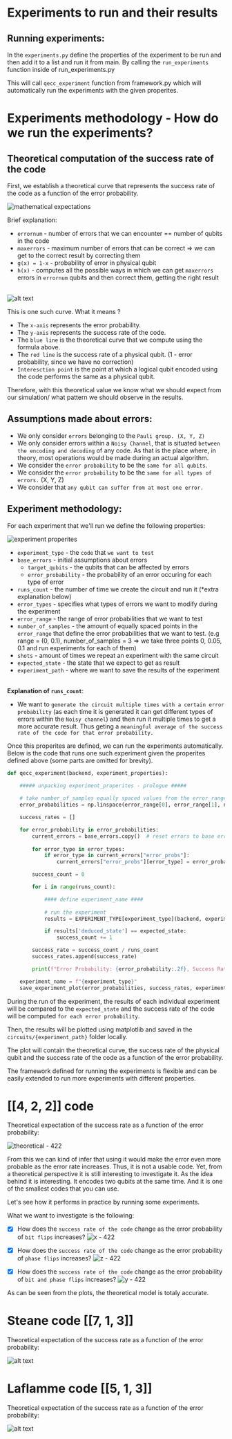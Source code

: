 # Experiments to run and their results

## Running experiments:
In the `experiments.py` define the properties of the experiment to be run and then add it to a list and run it from main.
By calling the `run_experiments` function inside of run_experiments.py

This will call `qecc_experiment` function from framework.py which will automatically run the experiments
with the given properites.


# Experiments methodology - How do we run the experiments?

## Theoretical computation of the success rate of the code

First, we establish a theoretical curve that represents the success rate of the code as a function of the error probability.

![mathematical expectations](assets/theoretical_way_of_computing.png)

Brief explanation:
- `errornum` - number of errors that we can encounter == number of qubits in the code
- `maxerrors` - maximum number of errors that can be correct => we can get to the correct result by correcting them
- `g(x) = 1-x` - probability of error in physical qubit
- `h(x)` - computes all the possible ways in which we can get `maxerrors` errors in `errornum` qubits and then correct them, getting the right result

\
![alt text](assets/theoretical_curve.png)

This is one such curve. What it means ?
- The `x-axis` represents the error probability. 
- The `y-axis` represents the success rate of the code.
- The `blue line` is the theoretical curve that we compute using the formula above.
- The `red line` is the success rate of a physical qubit. (1 - error probability, since we have no correction)
- `Interesction point` is the point at which a logical qubit encoded using the code performs the same as a physical qubit.


Therefore, with this theoretical value we know what we should expect from our simulation/ what pattern we should observe in the results.

## Assumptions made about errors:

- We only consider `errors` belonging to the `Pauli group. (X, Y, Z)`
- We only consider errors within a `Noisy Channel`, that is situated `between the encoding and decoding` of any code.
As that is the place where, in theory, most operations would be made during an actual algorithm.
- We consider the `error probability` to be the `same for all qubits`.
- We consider the `error probability` to be the `same for all types of errors.` (X, Y, Z)
- We consider that `any qubit can suffer from at most one error.`

## Experiment methodology:

For each experiment that we'll run we define the following properties:

![experiment properites](assets/experiment_properties.png)

- `experiment_type` - the `code` that `we want to test`
- `base_errors` - initial assumptions about errors
    - `target_qubits` - the qubits that can be affected by errors
    - `error_probability` - the probability of an error occuring for each type of error
- `runs_count` - the number of time we create the circuit and run it (*extra explanation below)
- `error_types` - specifies what types of errors we want to modify during the experiment
- `error_range` - the range of error probabilities that we want to test
- `number_of_samples` - the amount of equally spaced points in the `error_range` that define the error probabilities that we want to test. (e.g range = (0, 0.1), number_of_samples = 3 => we take three points 0, 0.05, 0.1 and run experiments for each of them)
- `shots` - amount of times we repeat an experiment with the same circuit
- `expected_state` - the state that we expect to get as result
- `experiment_path` - where we want to save the results of the experiment 


\
**Explanation of `runs_count`**:

- We want to `generate the circuit multiple times with a certain error probability` (as each time it is generated it can get different types of errors within the `Noisy channel`) and then run it multiple times to get a more accurate result. Thus geting a `meaningful average of the success rate of the code for that error probability.` 

Once this properites are defined, we can run the experiments automatically. Below is the code that runs one such experiment given the properites defined above (some parts are omitted for brevity).

```python
def qecc_experiment(backend, experiment_properties):

    ##### unpacking experiment_properites - prologue #####
    
    # take number_of_samples equally spaced values from the error_range interval 
    error_probabilities = np.linspace(error_range[0], error_range[1], number_of_samples)

    success_rates = []

    for error_probability in error_probabilities:
        current_errors = base_errors.copy()  # reset errors to base errors
        
        for error_type in error_types:
            if error_type in current_errors["error_probs"]:
                current_errors["error_probs"][error_type] = error_probability # update error probability for each type of error

        success_count = 0

        for i in range(runs_count):

            #### define experiment_name ####
            
            # run the experiment
            results = EXPERIMENT_TYPE[experiment_type](backend, experiment_type, experiment_name, current_errors, shots) 

            if results['deduced_state'] == expected_state:
                success_count += 1 

        success_rate = success_count / runs_count
        success_rates.append(success_rate)

        print(f"Error Probability: {error_probability:.2f}, Success Rate: {success_rate:.2%}")

    experiment_name = f"{experiment_type}"
    save_experiment_plot(error_probabilities, success_rates, experiment_name, experiment_path)
```

During the run of the experiment, the results of each individual experiment will be compared to the `expected_state` and the success rate of the code will be computed `for each error probability`. 

Then, the results will be plotted using matplotlib and saved in the `circuits/{experiment_path}` folder locally. 

The plot will contain the theoretical curve, the success rate of the physical qubit and the success rate of the code as a function of the error probability.

The framework defined for running the experiments is flexible and can be easily extended to run more experiments with different properties.


# [[4, 2, 2]] code 

Theoretical expectation of the success rate as a function of the error probability:

![theoretical - 422](assets/422_theoretical.png)

From this we can kind of infer that using it would make the error even more probable as the error rate increases. Thus, it is not a usable code.
Yet, from a theoretical perspective it is still interesting to investigate it. As the idea behind it is interesting. It encodes two qubits at the same time.
And it is one of the smallest codes that you can use. 

Let's see how it performs in practice by running some experiments. 

What we want to investigate is the following: 
- [x] How does the `success rate of the code` change as the error probability of `bit flips` increases?
![x - 422](assets/plots/four_two_two/performance_plot_x.png)

- [x] How does the `success rate of the code` change as the error probability of `phase flips` increases?
![z - 422](assets/plots/four_two_two/performance_plot_z.png)

- [x] How does the `success rate of the code` change as the error probability of `bit and phase flips` increases?
![y - 422](assets/plots/four_two_two/performance_plot_y.png)


As can be seen from the plots, the theoretical model is totaly accurate.







# Steane code  [[7, 1, 3]]

Theoretical expectation of the success rate as a function of the error probability:

![alt text](assets/steane_theoretical.png)

# Laflamme code [[5, 1, 3]]

Theoretical expectation of the success rate as a function of the error probability:

![alt text](assets/laflamme_theoretical.png)